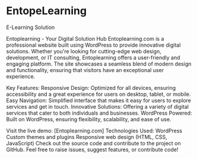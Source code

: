 # EntopeLearning
E-Learning Solution

Entoplearning - Your Digital Solution Hub Entoplearning.com is a professional website built using WordPress to provide innovative digital solutions. Whether you're looking for cutting-edge web design, development, or IT consulting, Entoplearning offers a user-friendly and engaging platform. The site showcases a seamless blend of modern design and functionality, ensuring that visitors have an exceptional user experience.

Key Features: Responsive Design: Optimized for all devices, ensuring accessibility and a great experience for users on desktop, tablet, or mobile. Easy Navigation: Simplified interface that makes it easy for users to explore services and get in touch. Innovative Solutions: Offering a variety of digital services that cater to both individuals and businesses. WordPress Powered: Built on WordPress, ensuring flexibility, scalability, and ease of use.

Visit the live demo: [Entoplearning.com]
Technologies Used: WordPress Custom themes and plugins Responsive web design (HTML, CSS, JavaScript) Check out the source code and contribute to the project on GitHub. Feel free to raise issues, suggest features, or contribute code!
